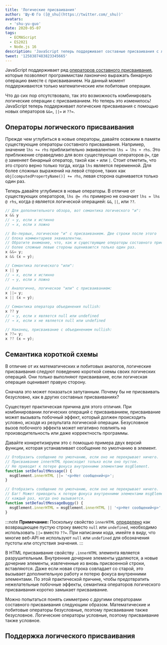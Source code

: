 ```yaml
---
title: 'Логические присваивания'
author: 'Шу-Ю Го ([@_shu](https://twitter.com/_shu))'
avatars:
  - 'shu-yu-guo'
date: 2020-05-07
tags:
  - ECMAScript
  - ES2021
  - Node.js 16
description: 'JavaScript теперь поддерживает составные присваивания с логическими операциями.'
tweet: '1258387483823345665'
---
```

JavaScript поддерживает ряд [операторов составного присваивания](https://developer.mozilla.org/en-US/docs/Web/JavaScript/Reference/Operators/Assignment_Operators), которые позволяют программистам лаконично выражать бинарную операцию вместе с присваиванием. На данный момент поддерживаются только математические или побитовые операции.

<!--truncate-->
Что до сих пор отсутствовало, так это возможность комбинировать логические операции с присваиванием. Но теперь это изменилось! JavaScript теперь поддерживает логические присваивания с помощью новых операторов `&&=`, `||=` и `??=`.

## Операторы логического присваивания

Прежде чем углубиться в новые операторы, давайте освежим в памяти существующие операторы составного присваивания. Например, значение `lhs += rhs` приблизительно эквивалентно `lhs = lhs + rhs`. Это приближение справедливо для всех существующих операторов `@=`, где `@` заменяет бинарный оператор, такой как `+` или `|`. Стоит отметить, что это строго верно только тогда, когда `lhs` является переменной. Для более сложных выражений на левой стороне, таких как `obj[computedPropertyName()] += rhs`, левая сторона оценивается только один раз.

Теперь давайте углубимся в новые операторы. В отличие от существующих операторов, `lhs @= rhs` примерно не означает `lhs = lhs @ rhs`, когда `@` является логической операцией: `&&`, `||`, или `??`.

```js
// Для дополнительного обзора, вот семантика логического "и":
x && y
// → y, если x истинно
// → x, если x ложно

// Во-первых, логическое "и" с присваиванием. Две строки после этого
// блока комментариев эквивалентны.
// Обратите внимание, что, как и существующие операторы составного присваивания,
// более сложные левые стороны оцениваются только один раз.
x &&= y;
x && (x = y);

// Семантика логического "или":
x || y
// → x, если x истинно
// → y, если x ложно

// Аналогично, логическое "или" с присваиванием:
x ||= y;
x || (x = y);

// Семантика оператора объединения nullish:
x ?? y
// → y, если x является null или undefined
// → x, если x не является null или undefined

// Наконец, присваивание с объединением nullish:
x ??= y;
x ?? (x = y);
```

## Семантика короткой схемы

В отличие от их математических и побитовых аналогов, логические присваивания следуют поведению короткой схемы своих логических операций. Они _только_ выполняют присваивание, если логическая операция оценивает правую сторону.

Сначала это может показаться запутанным. Почему бы не присваивать безусловно, как в других составных присваиваниях?

Существует практическая причина для этого отличия. При комбинировании логических операций с присваиванием, присваивание может вызывать побочный эффект, который должен происходить условно, исходя из результата логической операции. Безусловное вызов побочного эффекта может негативно повлиять на производительность или даже корректность программы.

Давайте конкретизируем это с помощью примера двух версий функции, которая устанавливает сообщение по умолчанию в элемент.

```js
// Отобразить сообщение по умолчанию, если оно не перекрывает ничего.
// Присваивание innerHTML происходит только если оно пустое.
// Не приводит к потере фокуса внутренними элементами msgElement.
function setDefaultMessage() {
  msgElement.innerHTML ||= '<p>Нет сообщений<p>';
}

// Отобразить сообщение по умолчанию, если оно не перекрывает ничего.
// Баг! Может приводить к потере фокуса внутренними элементами msgElement
// каждый раз, когда оно вызывается.
function setDefaultMessageBuggy() {
  msgElement.innerHTML = msgElement.innerHTML || '<p>Нет сообщений<p>';
}
```

:::note
**Примечание:** Поскольку свойство `innerHTML` [определено](https://w3c.github.io/DOM-Parsing/#dom-innerhtml-innerhtml) как возвращающее пустую строку вместо `null` или `undefined`, необходимо использовать `||=` вместо `??=`. При написании кода, имейте в виду, что многие веб-API не используют `null` или `undefined` для обозначения пустоты или отсутствия значения.
:::

В HTML присваивание свойству `.innerHTML` элемента является разрушительным. Внутренние дочерние элементы удаляются, а новые дочерние элементы, извлеченные из вновь присвоенной строки, вставляются. Даже если новая строка совпадает со старой, это вызывает дополнительную работу и потерю фокуса внутренними элементами. По этой практической причине, чтобы предотвратить нежелательные побочные эффекты, семантика операторов логического присваивания коротко замыкает присваивание.

Можно попытаться понять симметрию с другими операторами составного присваивания следующим образом. Математические и побитовые операторы безусловные, поэтому присваивание также безусловное. Логические операторы условные, поэтому присваивание также условное.

## Поддержка логического присваивания

<feature-support chrome="85"
                 firefox="79 https://bugzilla.mozilla.org/show_bug.cgi?id=1629106"
                 safari="14 https://developer.apple.com/documentation/safari-release-notes/safari-14-beta-release-notes#New-Features:~:text=Добавлена%20поддержка%20логического%20оператора%20присваивания."
                 nodejs="16"
                 babel="да https://babeljs.io/docs/en/babel-plugin-proposal-logical-assignment-operators"></feature-support>
